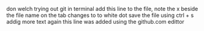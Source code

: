 don welch
trying out git in terminal
add this line to the file, note the x beside the file name on the tab changes to to white dot
    save the file using ctrl + s 
addig more text again 
this line was added using the github.com edittor

